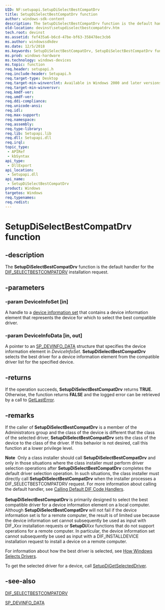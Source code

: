 ```yaml
---
UID: NF:setupapi.SetupDiSelectBestCompatDrv
title: SetupDiSelectBestCompatDrv function
author: windows-sdk-content
description: The SetupDiSelectBestCompatDrv function is the default handler for the DIF_SELECTBESTCOMPATDRV installation request.
old-location: devinst\setupdiselectbestcompatdrv.htm
tech.root: devinst
ms.assetid: fef435a6-b6cd-47be-bf63-358478ec3cb6
ms.author: windowssdkdev
ms.date: 12/5/2018
ms.keywords: SetupDiSelectBestCompatDrv, SetupDiSelectBestCompatDrv function [Device and Driver Installation], devinst.setupdiselectbestcompatdrv, di-rtns_3dee9465-1e0f-4efc-beb2-280c6b2621e9.xml, setupapi/SetupDiSelectBestCompatDrv
ms.prod: windows-hardware
ms.technology: windows-devices
ms.topic: function
req.header: setupapi.h
req.include-header: Setupapi.h
req.target-type: Desktop
req.target-min-winverclnt: Available in Windows 2000 and later versions of Windows.
req.target-min-winversvr: 
req.kmdf-ver: 
req.umdf-ver: 
req.ddi-compliance: 
req.unicode-ansi: 
req.idl: 
req.max-support: 
req.namespace: 
req.assembly: 
req.type-library: 
req.lib: Setupapi.lib
req.dll: Setupapi.dll
req.irql: 
topic_type:
 - APIRef
 - kbSyntax
api_type:
 - DllExport
api_location:
 - Setupapi.dll
api_name:
 - SetupDiSelectBestCompatDrv
product: Windows
targetos: Windows
req.typenames: 
req.redist: 
---
```


# SetupDiSelectBestCompatDrv function


## -description


The <b>SetupDiSelectBestCompatDrv</b> function is the default handler for the <a href="https://msdn.microsoft.com/aa10f39f-718b-4160-9cfa-668fb0349156">DIF_SELECTBESTCOMPATDRV</a> installation request.


## -parameters




### -param DeviceInfoSet [in]

A handle to a <a href="https://msdn.microsoft.com/library/Ff541247(v=VS.85).aspx">device information set</a> that contains a device information element that represents the device for which to select the best compatible driver.


### -param DeviceInfoData [in, out]

A pointer to an <a href="https://msdn.microsoft.com/9ad0ef4f-4a67-4f16-8bb1-2242dad0d041">SP_DEVINFO_DATA</a> structure that specifies the device information element in <i>DeviceInfoSet</i>. <b>SetupDiSelectBestCompatDrv</b> selects the best driver for a device information element from the compatible driver list for the specified device. 


## -returns



If the operation succeeds, <b>SetupDiSelectBestCompatDrv</b> returns <b>TRUE</b>. Otherwise, the function returns <b>FALSE</b> and the logged error can be retrieved by a call to <a href="http://go.microsoft.com/fwlink/p/?linkid=169416">GetLastError</a>.




## -remarks



If the caller of <b>SetupDiSelectBestCompatDrv</b> is a member of the Administrators group and the class of the device is different that the class of the selected driver, <b>SetupDiSelectBestCompatDrv</b> sets the class of the device to the class of the driver. If this behavior is not desired, call this function at a lower privilege level. 

<div class="alert"><b>Note</b>  Only a class installer should call <b>SetupDiSelectBestCompatDrv</b> and only in those situations where the class installer must perform driver selection operations after <b>SetupDiSelectBestCompatDrv</b> completes the default driver selection operation. In such situations, the class installer must directly call <b>SetupDiSelectBestCompatDrv</b> when the installer processes a DIF_SELECTBESTCOMPATDRV request. For more information about calling the default handler, see <a href="https://msdn.microsoft.com/library/Ff537868(v=VS.85).aspx">Calling Default DIF Code Handlers</a>.</div>
<div> </div>
<b>SetupDiSelectBestCompatDrv </b>is primarily designed to select the best compatible driver for a device information element on a local computer. Although <b>SetupDiSelectBestCompatDrv </b>will not fail if the device information set is for a remote computer, the result is of limited use because the device information set cannot subsequently be used as input with DIF_<i>Xxx</i> installation requests or <b>SetupDi</b><i>Xxx</i> functions that do not support operations for a remote computer. In particular, the device information set cannot subsequently be used as input with a DIF_INSTALLDEVICE installation request to install a device on a remote computer.

For information about how the best driver is selected, see <a href="https://docs.microsoft.com/en-us/windows-hardware/drivers/install/how-setup-selects-drivers">How Windows Selects Drivers</a>.

To get the selected driver for a device, call <a href="https://msdn.microsoft.com/dd3d9736-755c-497c-a523-18ca66557ae7">SetupDiGetSelectedDriver</a>. 




## -see-also




<a href="https://msdn.microsoft.com/aa10f39f-718b-4160-9cfa-668fb0349156">DIF_SELECTBESTCOMPATDRV</a>



<a href="https://msdn.microsoft.com/9ad0ef4f-4a67-4f16-8bb1-2242dad0d041">SP_DEVINFO_DATA</a>
 

 

